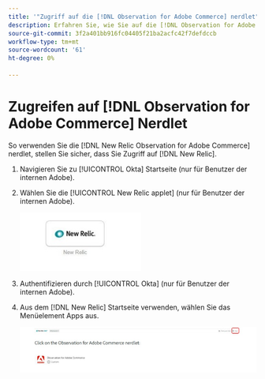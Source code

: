 ```yaml
---
title: '"Zugriff auf die [!DNL Observation for Adobe Commerce] nerdlet"'
description: Erfahren Sie, wie Sie auf die [!DNL Observation for Adobe Commerce] Nerdlet.
source-git-commit: 3f2a401bb916fc04405f21ba2acfc42f7defdccb
workflow-type: tm+mt
source-wordcount: '61'
ht-degree: 0%

---
```


# Zugreifen auf [!DNL Observation for Adobe Commerce] Nerdlet

So verwenden Sie die [!DNL New Relic Observation for Adobe Commerce] nerdlet, stellen Sie sicher, dass Sie Zugriff auf [!DNL New Relic].

1. Navigieren Sie zu [!UICONTROL Okta] Startseite (nur für Benutzer der internen Adobe).
1. Wählen Sie die [!UICONTROL New Relic applet] (nur für Benutzer der internen Adobe).

   ![Neues Relikt-Applet](../../assets/tools/observation-for-adobe-commerce/new-relic-applet.jpeg)

1. Authentifizieren durch [!UICONTROL Okta] (nur für Benutzer der internen Adobe).
1. Aus dem [!DNL New Relic] Startseite verwenden, wählen Sie das Menüelement Apps aus.

   ![Neue relative Homepage](../../assets/tools/observation-for-adobe-commerce/new-relic-homepage.jpeg)


